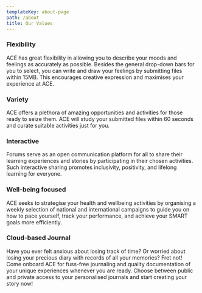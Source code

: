 ```yaml
---
templateKey: about-page
path: /about
title: Our Values
---
```

### Flexibility 

ACE has great flexibility in allowing you to describe your moods and feelings as accurately as possible. Besides the general drop-down bars for you to select, you can write and draw your feelings by submitting files within 15MB. This encourages creative expression and maximises your experience at ACE. 

### Variety

ACE offers a plethora of amazing opportunities and activities for those ready to seize them. ACE will study your submitted files within 60 seconds and curate suitable activities just for you. 

### Interactive

Forums serve as an open communication platform for all to share their learning experiences and stories by participating in their chosen activities. Such interactive sharing promotes inclusivity, positivity, and lifelong learning for everyone. 

### Well-being focused

ACE seeks to strategise your health and wellbeing activities by organising a weekly selection of national and international campaigns to guide you on how to pace yourself, track your performance, and achieve your SMART goals more efficiently. 

### Cloud-based Journal 

Have you ever felt anxious about losing track of time? Or worried about losing your precious diary with records of all your memories? Fret not! Come onboard ACE for fuss-free journaling and quality documentation of your unique experiences whenever you are ready. Choose between public and private access to your personalised journals and start creating your story now!